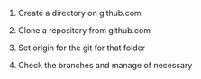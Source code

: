 1. Create a directory on github.com

2. Clone a repository from github.com

3. Set origin for the git for that folder 

4. Check the branches and manage of necessary